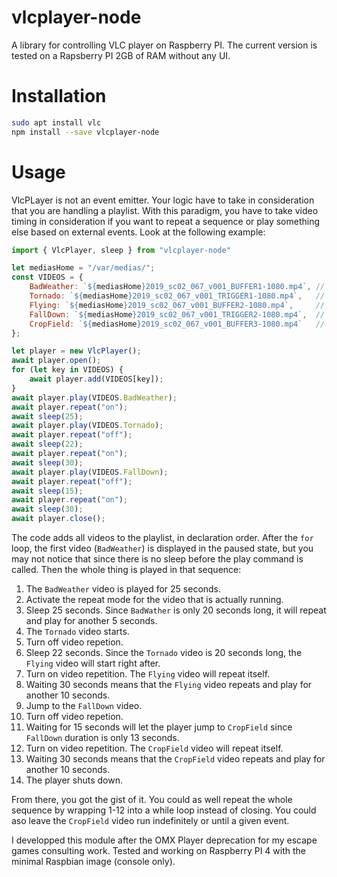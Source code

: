 # vlcplayer-node
A library for controlling VLC player on Raspberry PI. The current version is tested on a Rapsberry
PI 2GB of RAM without any UI.

# Installation
```bash
sudo apt install vlc
npm install --save vlcplayer-node
```
# Usage
VlcPLayer is not an event emitter. Your logic have to take in consideration that you are handling
a playlist. With this paradigm, you have to take video timing in consideration if you want to
repeat a sequence or play something else based on external events. Look at the following example:

```javascript
import { VlcPlayer, sleep } from "vlcplayer-node"

let mediasHome = "/var/medias/";
const VIDEOS = {
    BadWeather: `${mediasHome}2019_sc02_067_v001_BUFFER1-1080.mp4`, // 20 seconds
    Tornado: `${mediasHome}2019_sc02_067_v001_TRIGGER1-1080.mp4`,   // 20 seconds
    Flying: `${mediasHome}2019_sc02_067_v001_BUFFER2-1080.mp4`,     // 20 seconds
    FallDown: `${mediasHome}2019_sc02_067_v001_TRIGGER2-1080.mp4`,  // 13 seconds
    CropField: `${mediasHome}2019_sc02_067_v001_BUFFER3-1080.mp4`   // 20 seconds
};

let player = new VlcPlayer();
await player.open();
for (let key in VIDEOS) {
    await player.add(VIDEOS[key]);
}
await player.play(VIDEOS.BadWeather);
await player.repeat("on");
await sleep(25);
await player.play(VIDEOS.Tornado);
await player.repeat("off");
await sleep(22);
await player.repeat("on");
await sleep(30);
await player.play(VIDEOS.FallDown);
await player.repeat("off");
await sleep(15);
await player.repeat("on");
await sleep(30);
await player.close();
```

The code adds all videos to the playlist, in declaration order. After the `for` loop, the first
video (`BadWeather`) is displayed in the paused state, but you may not notice that since there is
no sleep before the play command is called. Then the whole thing is played in that sequence:

  1. The `BadWeather` video is played for 25 seconds.
  2. Activate the repeat mode for the video that is actually running.
  3. Sleep 25 seconds. Since `BadWather` is only 20 seconds long, it will repeat and play for another 5 seconds.
  4. The `Tornado` video starts.
  5. Turn off video repetion.
  6. Sleep 22 seconds. Since the `Tornado` video is 20 seconds long, the `Flying` video will start right after.
  7. Turn on video repetition. The `Flying` video will repeat itself.
  8. Waiting 30 seconds means that the `Flying` video repeats and play for another 10 seconds.
  9. Jump to the `FallDown` video.
  10. Turn off video repetion.
  11. Waiting for 15 seconds will let the player jump to `CropField` since `FallDown` duration is only 13 seconds.
  12. Turn on video repetition. The `CropField` video will repeat itself.
  13. Waiting 30 seconds means that the `CropField` video repeats and play for another 10 seconds.
  14. The player shuts down.

From there, you got the gist of it. You could as well repeat the whole sequence by wrapping 1-12
into a while loop instead of closing. You could aso leave the `CropField` video run indefinitely
or until a given event.

I developped this module after the OMX Player deprecation for my escape games consulting work.
Tested and working on Raspberry PI 4 with the minimal Raspbian image (console only).